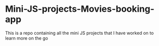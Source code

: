 # Mini-JS-projects-Movies-booking-app
This is a repo containing all the mini JS projects that I have worked on to learn more on the go
